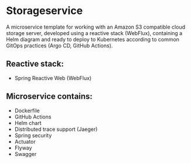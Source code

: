 # Storageservice

A microservice template for working with an Amazon S3 compatible cloud storage server, developed using a reactive stack (WebFlux), containing a Helm diagram and ready to deploy to Kubernetes according to common GitOps practices (Argo CD, GitHub Actions).

Reactive stack:
-
- Spring Reactive Web (WebFlux)

Microservice contains:
-
- Dockerfile
- GitHub Actions
- Helm chart
- Distributed trace support (Jaeger)
- Spring security
- Actuator
- Flyway
- Swagger
